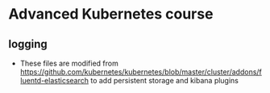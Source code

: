 # Advanced Kubernetes course
## logging
* These files are modified from https://github.com/kubernetes/kubernetes/blob/master/cluster/addons/fluentd-elasticsearch to add persistent storage and kibana plugins
